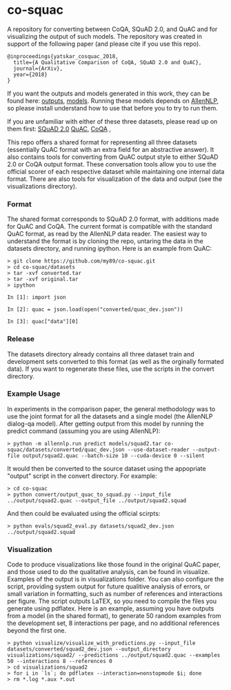 # co-squac
A repository for converting between CoQA, SQuAD 2.0, and QuAC and for visualizing the output of such models. 
The repository was created in support of the following paper (and please cite if you use this repo).

```
@inproceedings{yatskar_cosquac_2018,
  title={A Qualitative Comparison of CoQA, SQuAD 2.0 and QuAC},
  journal={ArXiv},
  year={2018}  
}

```

If you want the outputs and models generated in this work, they can be found here: [outputs](), [models](). Running these models depends on [AllenNLP](), so please install understand how to use that before you to try to run them. 

If you are unfamiliar with either of these three datasets, please read up on them first: [SQuAD 2.0](https://rajpurkar.github.io/SQuAD-explorer/) [QuAC](quac.ai), [CoQA](https://stanfordnlp.github.io/coqa/) ,  

This repo offers a shared format for representing all three datasets (essentially QuAC format with an extra field for an abstractive answer).
It also contains tools for converting from QuAC output style to either SQuAD 2.0 or CoQA output format.
These conversation tools allow you to use the official scorer of each respective dataset while maintaining one internal data format. 
There are also tools for visualization of the data and output (see the visualizations directory).

### Format
The shared format corresponds to SQuAD 2.0 format, with additions made for QuAC and CoQA. 
The current format is compatible with the standard QuAC format, as read by the AllenNLP data reader.
The easiest way to understand the format is by cloning the repo, untaring the data in the datasets directory, and running ipython.
Here is an example from QuAC:

```
> git clone https://github.com/my89/co-squac.git
> cd co-squac/datasets
> tar -xvf converted.tar
> tar -xvf original.tar
> ipython

In [1]: import json

In [2]: quac = json.load(open("converted/quac_dev.json"))

In [3]: quac["data"][0]

```

### Release
The datasets directory already contains all three dataset train and development sets converted to this format (as well as the orginally formated data). 
If you want to regenerate these files, use the scripts in the convert directory. 

### Example Usage
In experiments in the comparison paper, the general methodology was to use the joint format for all the datasets and a single model (the AllenNLP dialog-qa model). 
After getting output from this model by running the predict command (assuming you are using AllenNLP):

```
> python -m allennlp.run predict models/squad2.tar co-squac/datasets/converted/quac_dev.json --use-dataset-reader --output-file output/squad2.quac --batch-size 10 --cuda-device 0 --silent
```

It would then be converted to the source dataset using the appopriate "output" script in the convert directory. For example:

```
> cd co-squac
> python convert/output_quac_to_squad.py --input_file ../output/squad2.quac --output_file ../output/squad2.squad
```

And then could be evaluated using the official scirpts:

```
> python evals/squad2_eval.py datasets/squad2_dev.json ../output/squad2.squad
```

### Visualization
Code to produce visualizations like those found in the original QuAC paper, and those used to do the qualitative analysis, can be found in visualize. 
Examples of the output is in visualizations folder.
You can also configure the script, providing system output for future qualitive analysis of errors, or small variation in formatting, such as number of references and interactions per figure.
The script outputs LaTEX, so you need to compile the files you generate using pdflatex.
Here is an example, assuming you have outputs from a model (in the shared format), to generate 50 random examples from the development set, 8 interactions per page, and no additional references beyond the first one.

```
> python visualize/visualize_with_predictions.py --input_file datasets/converted/squad2_dev.json --output_directory visualizations/squad2/ --predictions ../output/squad2.quac --examples 50 --interactions 8 --references 0 
> cd visualizations/squad2
> for i in `ls`; do pdflatex --interaction=nonstopmode $i; done
> rm *.log *.aux *.out 
```
 


